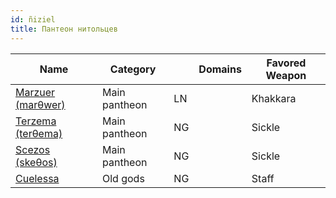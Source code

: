 ```yaml
---
id: ñiziel
title: Пантеон нитольцев
---
```


| Name                                                                            | Category            |     | Domains                                                                            | Favored Weapon  |
| ------------------------------------------------------------------------------- | ------------------- | --- | ---------------------------------------------------------------------------------- | --------------- |
| [Marzuer (marθwer)](#marzuer)                                                    | Main pantheon     | LN  |                    | Khakkara        |
| [Terzema (terθema)](#tersema)                                                  | Main pantheon     | NG  |                   | Sickle          |
| [Scezos (skeθos)](#tersema)                                                  | Main pantheon     | NG  |                   | Sickle          |
| [Cuelessa](#cuelessa)                                                    | Old gods     | NG  |            | Staff           |